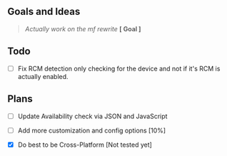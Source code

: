 ## Goals and Ideas
> *Actually work on the mf rewrite* **[ Goal ]**

## Todo

- [ ] Fix RCM detection only checking for the device and not if it's RCM is actually enabled.

## Plans

- [ ] Update Availability check via JSON and JavaScript

- [ ] Add more customization and config options [10%]

- [x] Do best to be Cross-Platform [Not tested yet]


